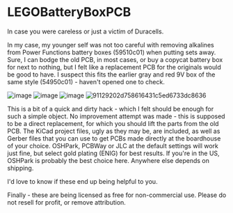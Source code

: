 # LEGOBatteryBoxPCB
In case you were careless or just a victim of Duracells.

In my case, my younger self was not too careful with removing alkalines from Power Functions battery boxes (59510c01) when putting sets away. Sure, I can bodge the old PCB, in most cases, or buy a copycat battery box for next to nothing, but I felt like a replacement PCB for the originals would be good to have. I suspect this fits the earlier gray and red 9V box of the same style (54950c01) - haven't opened one to check.

![image](https://github.com/user-attachments/assets/80f8873e-9eed-4a58-84d9-2ac0ad425e50)
![image](https://github.com/user-attachments/assets/28e9470b-c893-4ff3-b3ba-cd4bba850a51)
![image](https://github.com/user-attachments/assets/723e6c76-719c-4c97-9f40-9a3d7f37f389)
![91129202d758616431c5ed6733dc8636](https://github.com/user-attachments/assets/783b0511-3bd7-496a-a9ad-60afd16f553d)


This is a bit of a quick and dirty hack - which I felt should be enough for such a simple object. No improvement attempt was made - this is supposed to be a direct replacement, for which you should lift the parts from the old PCB.
The KiCad project files, ugly as they may be, are included, as well as Gerber files that you can use to get PCBs made directly at the boardhouse of your choice. OSHPark, PCBWay or JLC at the default settings will work just fine, but select gold plating (ENIG) for best results. If you're in the US, OSHPark is probably the best choice here. Anywhere else depends on shipping.

I'd love to know if these end up being helpful to you.

Finally - these are being licensed as free for non-commercial use. Please do not resell for profit, or remove attribution.
